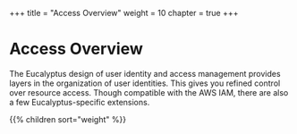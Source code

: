+++
title = "Access Overview"
weight = 10
chapter = true
+++


# Access Overview
The Eucalyptus design of user identity and access management provides layers in the organization of user identities. This gives you refined control over resource access. Though compatible with the AWS IAM, there are also a few Eucalyptus-specific extensions.



{{% children sort="weight" %}}
